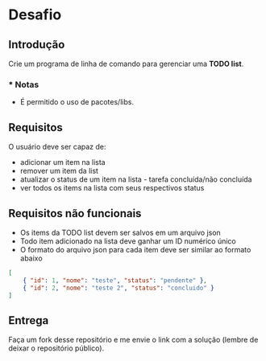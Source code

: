 # Desafio

## Introdução

Crie um programa de linha de comando para gerenciar uma **TODO list**.

### * Notas

- É permitido o uso de pacotes/libs.

## Requisitos

O usuário deve ser capaz de:
- adicionar um item na lista
- remover um item da list
- atualizar o status de um item na lista - tarefa concluída/não concluída
- ver todos os items na lista com seus respectivos status

## Requisitos não funcionais

- Os items da TODO list devem ser salvos em um arquivo json
- Todo item adicionado na lista deve ganhar um ID numérico único
- O formato do arquivo json para cada item deve ser similar ao formato abaixo

```json
[
	{ "id": 1, "nome": "teste", "status": "pendente" },
	{ "id": 2, "nome": "teste 2", "status": "concluido" }
]
```

## Entrega

Faça um fork desse repositório e me envie o link com a solução (lembre de deixar o repositório público).

